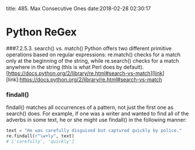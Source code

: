 title: 485. Max Consecutive Ones
date:2018-02-28 02:30:17

# Python ReGex
###7.2.5.3. search() vs. match()
Python offers two different primitive operations based on regular expressions: re.match() checks for a match only at the beginning of the string, while re.search() checks for a match anywhere in the string (this is what Perl does by default).
[https://docs.python.org/2/library/re.html#search-vs-match][link]
[link]:https://docs.python.org/2/library/re.html#search-vs-match
### findall()
findall() matches all occurrences of a pattern, not just the first one as search() does. For example, if one was a writer and wanted to find all of the adverbs in some text, he or she might use findall() in the following manner:
```python
text = "He was carefully disguised but captured quickly by police."
re.findall(r"\w+ly", text)
# ['carefully', 'quickly']
```